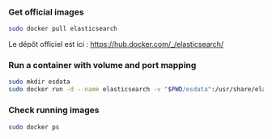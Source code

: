 ### Get official images
```bash
sudo docker pull elasticsearch
```
Le dépôt officiel est ici : https://hub.docker.com/_/elasticsearch/

### Run a container with volume and port mapping
```bash
sudo mkdir esdata
sudo docker run -d --name elasticsearch -v "$PWD/esdata":/usr/share/elasticsearch/data -p 9200:9200 elasticsearch
```
### Check running images
```bash
sudo docker ps
```

